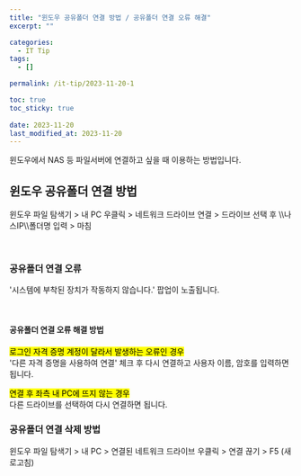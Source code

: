 ```yaml
---
title: "윈도우 공유폴더 연결 방법 / 공유폴더 연결 오류 해결"
excerpt: ""

categories:
  - IT Tip
tags:
  - []

permalink: /it-tip/2023-11-20-1

toc: true
toc_sticky: true
 
date: 2023-11-20
last_modified_at: 2023-11-20
---
```


윈도우에서 NAS 등 파일서버에 연결하고 싶을 때 이용하는 방법입니다.

## 윈도우 공유폴더 연결 방법
윈도우 파일 탐색기 > 내 PC 우클릭 > 네트워크 드라이브 연결 > 드라이브 선택 후 \\\\나스IP\\\\폴더명 입력 > 마침

<br/>

### 공유폴더 연결 오류
'시스템에 부착된 장치가 작동하지 않습니다.' 팝업이 노출됩니다.

<br/>

#### 공유폴더 연결 오류 해결 방법
<mark>로그인 자격 증명 계정이 달라서 발생하는 오류인 경우</mark></br>
'다른 자격 증명을 사용하여 연결' 체크 후 다시 연결하고 사용자 이름, 암호를 입력하면 됩니다.

<mark>연결 후 좌측 내 PC에 뜨지 않는 경우</mark></br>
다른 드라이브를 선택하여 다시 연결하면 됩니다.

### 공유폴더 연결 삭제 방법
윈도우 파일 탐색기 > 내 PC > 연결된 네트워크 드라이브 우클릭 > 연결 끊기 > F5 (새로고침)

